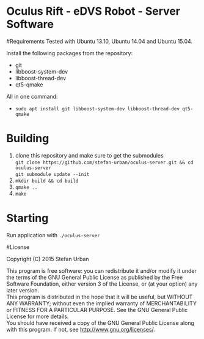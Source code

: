 
Oculus Rift - eDVS Robot - Server Software
==========================================

#Requirements
Tested with Ubuntu 13.10, Ubuntu 14.04 and Ubuntu 15.04.<br>

Install the following packages from the repository:
- git
- libboost-system-dev
- libboost-thread-dev
- qt5-qmake

All in one command:<br>
- `sudo apt install git libboost-system-dev libboost-thread-dev qt5-qmake`

# Building

1. clone this repository and make sure to get the submodules<br>`git clone https://github.com/stefan-urban/oculus-server.git && cd oculus-server`<br>`git submodule update --init`
2. `mkdir build && cd build`
3. `qmake ..`
4. `make`

# Starting

Run application with `./oculus-server`



#License

Copyright (C) 2015  Stefan Urban

This program is free software: you can redistribute it and/or modify
it under the terms of the GNU General Public License as published by
the Free Software Foundation, either version 3 of the License, or
(at your option) any later version.<br>
This program is distributed in the hope that it will be useful,
but WITHOUT ANY WARRANTY; without even the implied warranty of
MERCHANTABILITY or FITNESS FOR A PARTICULAR PURPOSE.  See the
GNU General Public License for more details.<br>
You should have received a copy of the GNU General Public License
along with this program.  If not, see <http://www.gnu.org/licenses/>.

